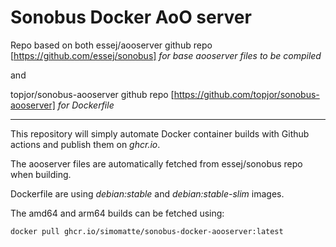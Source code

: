 # Sonobus Docker AoO server

Repo based on both
essej/aooserver github repo [https://github.com/essej/sonobus] *for base aooserver files to be compiled*

and

topjor/sonobus-aooserver github repo [https://github.com/topjor/sonobus-aooserver] *for Dockerfile*

---

This repository will simply automate Docker container builds with Github actions and publish them on _ghcr.io_.

The aooserver files are automatically fetched from essej/sonobus repo when building.

Dockerfile are using *debian:stable* and *debian:stable-slim* images.

The amd64 and arm64 builds can be fetched using:
```
docker pull ghcr.io/simomatte/sonobus-docker-aooserver:latest
```
